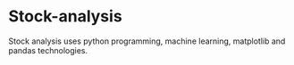 # Stock-analysis
Stock analysis uses python programming, machine learning, matplotlib and pandas technologies.
